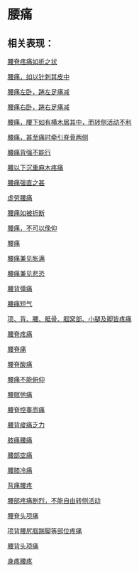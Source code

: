 # 腰痛## 相关表现：[腰脊疼痛如折之状](https://zuoye.gmzyh.com/search?key=腰脊疼痛如折之状)[腰痛，如以针刺其皮中](https://zuoye.gmzyh.com/search?key=腰痛，如以针刺其皮中)[腰痛左卧，踡左足痛减](https://zuoye.gmzyh.com/search?key=腰痛左卧，踡左足痛减)[腰痛右卧，踡右足痛减	](https://zuoye.gmzyh.com/search?key=腰痛右卧，踡右足痛减	)[腰痛，腰下如有横木居其中，而转侧活动不利](https://zuoye.gmzyh.com/search?key=腰痛，腰下如有横木居其中，而转侧活动不利)[腰痛，甚至痛时牵引脊骨两侧](https://zuoye.gmzyh.com/search?key=腰痛，甚至痛时牵引脊骨两侧)[腰痛背强不能行](https://zuoye.gmzyh.com/search?key=腰痛背强不能行)[腰以下沉重麻木疼痛](https://zuoye.gmzyh.com/search?key=腰以下沉重麻木疼痛)[腰痛强直之甚](https://zuoye.gmzyh.com/search?key=腰痛强直之甚)[虚劳腰痛](https://zuoye.gmzyh.com/search?key=虚劳腰痛)[腰痛如被折断](https://zuoye.gmzyh.com/search?key=腰痛如被折断)[腰痛，不可以俛仰](https://zuoye.gmzyh.com/search?key=腰痛，不可以俛仰)[腰痛](https://zuoye.gmzyh.com/search?key=腰痛)[腰痛兼见胀满](https://zuoye.gmzyh.com/search?key=腰痛兼见胀满)[腰痛兼见悲恐](https://zuoye.gmzyh.com/search?key=腰痛兼见悲恐)[腰背彊痛](https://zuoye.gmzyh.com/search?key=腰背彊痛)[腰痛短气](https://zuoye.gmzyh.com/search?key=腰痛短气)[项、背、腰、骶骨、腘窝部、小腿及脚皆疼痛](https://zuoye.gmzyh.com/search?key=项、背、腰、骶骨、腘窝部、小腿及脚皆疼痛)[腰脊疼痛](https://zuoye.gmzyh.com/search?key=腰脊疼痛)[腰脊痛](https://zuoye.gmzyh.com/search?key=腰脊痛)[腰脊酸痛](https://zuoye.gmzyh.com/search?key=腰脊酸痛)[腰痛不能俯仰](https://zuoye.gmzyh.com/search?key=腰痛不能俯仰)[腰髋弛痛](https://zuoye.gmzyh.com/search?key=腰髋弛痛)[腰脊控睾而痛](https://zuoye.gmzyh.com/search?key=腰脊控睾而痛)[腰背痠痛乏力](https://zuoye.gmzyh.com/search?key=腰背痠痛乏力)[肢痛腰痛](https://zuoye.gmzyh.com/search?key=肢痛腰痛)[腰部空痛](https://zuoye.gmzyh.com/search?key=腰部空痛)[腰膝冷痛](https://zuoye.gmzyh.com/search?key=腰膝冷痛)[背痛腰疼](https://zuoye.gmzyh.com/search?key=背痛腰疼)[腰部疼痛剧烈，不能自由转侧活动](https://zuoye.gmzyh.com/search?key=腰部疼痛剧烈，不能自由转侧活动)[腰脊头项痛](https://zuoye.gmzyh.com/search?key=腰脊头项痛)[项背腰尻腘踹脚等部位疼痛](https://zuoye.gmzyh.com/search?key=项背腰尻腘踹脚等部位疼痛)[腰背头项痛](https://zuoye.gmzyh.com/search?key=腰背头项痛)[身疼腰疼](https://zuoye.gmzyh.com/search?key=身疼腰疼)